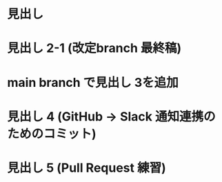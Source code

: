 # 見出し
# 見出し 2-1 (改定branch 最終稿)
# main branch で見出し 3を追加
# 見出し 4 (GitHub -> Slack 通知連携のためのコミット)
# 見出し 5 (Pull Request 練習)